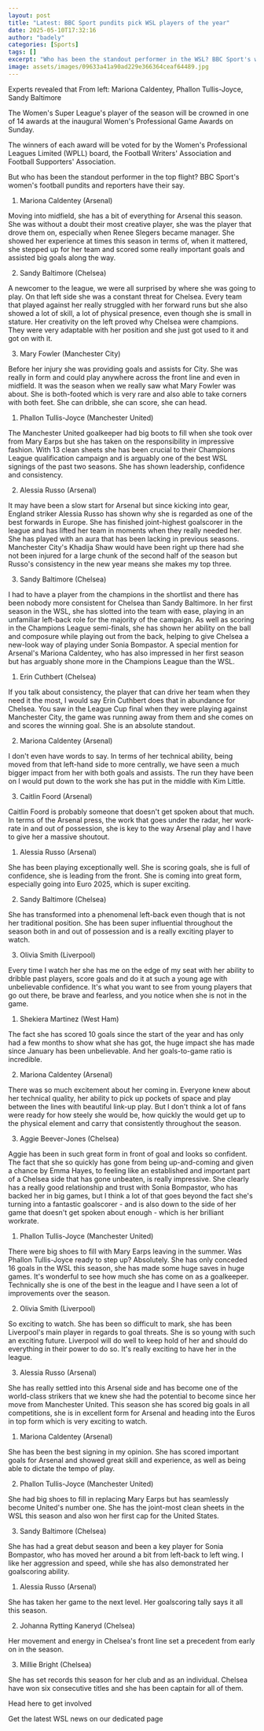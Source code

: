 ```yaml
---
layout: post
title: "Latest: BBC Sport pundits pick WSL players of the year"
date: 2025-05-10T17:32:16
author: "badely"
categories: [Sports]
tags: []
excerpt: "Who has been the standout performer in the WSL? BBC Sport's women's football pundits and reporters have their say."
image: assets/images/09633a41a90ad229e366364ceaf64489.jpg
---
```


Experts revealed that From left: Mariona Caldentey, Phallon Tullis-Joyce, Sandy Baltimore

The Women's Super League's player of the season will be crowned in one of 14 awards at the inaugural Women's Professional Game Awards on Sunday.

The winners of each award will be voted for by the Women's Professional Leagues Limited (WPLL) board, the Football Writers' Association and Football Supporters' Association.

But who has been the standout performer in the top flight? BBC Sport's women's football pundits and reporters have their say.

1. Mariona Caldentey (Arsenal)

Moving into midfield, she has a bit of everything for Arsenal this season. She was without a doubt their most creative player, she was the player that drove them on, especially when Renee Slegers became manager. She showed her experience at times this season in terms of, when it mattered, she stepped up for her team and scored some really important goals and assisted big goals along the way.

2. Sandy Baltimore (Chelsea)

A newcomer to the league, we were all surprised by where she was going to play. On that left side she was a constant threat for Chelsea. Every team that played against her really struggled with her forward runs but she also showed a lot of skill, a lot of physical presence, even though she is small in stature. Her creativity on the left proved why Chelsea were champions. They were very adaptable with her position and she just got used to it and got on with it.

3. Mary Fowler (Manchester City)

Before her injury she was providing goals and assists for City. She was really in form and could play anywhere across the front line and even in midfield. It was the season when we really saw what Mary Fowler was about. She is both-footed which is very rare and also able to take corners with both feet. She can dribble, she can score, she can head.

1. Phallon Tullis-Joyce (Manchester United)

The Manchester United goalkeeper had big boots to fill when she took over from Mary Earps but she has taken on the responsibility in impressive fashion. With 13 clean sheets she has been crucial to their Champions League qualification campaign and is arguably one of the best WSL signings of the past two seasons. She has shown leadership, confidence and consistency.

2. Alessia Russo (Arsenal)

It may have been a slow start for Arsenal but since kicking into gear, England striker Alessia Russo has shown why she is regarded as one of the best forwards in Europe. She has finished joint-highest goalscorer in the league and has lifted her team in moments when they really needed her. She has played with an aura that has been lacking in previous seasons. Manchester City's Khadija Shaw would have been right up there had she not been injured for a large chunk of the second half of the season but Russo's consistency in the new year means she makes my top three.

3. Sandy Baltimore (Chelsea)

I had to have a player from the champions in the shortlist and there has been nobody more consistent for Chelsea than Sandy Baltimore. In her first season in the WSL, she has slotted into the team with ease, playing in an unfamiliar left-back role for the majority of the campaign. As well as scoring in the Champions League semi-finals, she has shown her ability on the ball and composure while playing out from the back, helping to give Chelsea a new-look way of playing under Sonia Bompastor. A special mention for Arsenal's Mariona Caldentey, who has also impressed in her first season but has arguably shone more in the Champions League than the WSL.

1. Erin Cuthbert (Chelsea)

If you talk about consistency, the player that can drive her team when they need it the most, I would say Erin Cuthbert does that in abundance for Chelsea. You saw in the League Cup final when they were playing against Manchester City, the game was running away from them and she comes on and scores the winning goal. She is an absolute standout.

2. Mariona Caldentey (Arsenal)

I don't even have words to say. In terms of her technical ability, being moved from that left-hand side to more centrally, we have seen a much bigger impact from her with both goals and assists. The run they have been on I would put down to the work she has put in the middle with Kim Little.

3. Caitlin Foord (Arsenal)

Caitlin Foord is probably someone that doesn't get spoken about that much. In terms of the Arsenal press, the work that goes under the radar, her work-rate in and out of possession, she is key to the way Arsenal play and I have to give her a massive shoutout.

1. Alessia Russo (Arsenal)

She has been playing exceptionally well. She is scoring goals, she is full of confidence, she is leading from the front. She is coming into great form, especially going into Euro 2025, which is super exciting.

2. Sandy Baltimore (Chelsea)

She has transformed into a phenomenal left-back even though that is not her traditional position. She has been super influential throughout the season both in and out of possession and is a really exciting player to watch.

3. Olivia Smith (Liverpool)

Every time I watch her she has me on the edge of my seat with her ability to dribble past players, score goals and do it at such a young age with unbelievable confidence. It's what you want to see from young players that go out there, be brave and fearless, and you notice when she is not in the game.

1. Shekiera Martinez (West Ham)

The fact she has scored 10 goals since the start of the year and has only had a few months to show what she has got, the huge impact she has made since January has been unbelievable. And her goals-to-game ratio is incredible.

2. Mariona Caldentey (Arsenal)

There was so much excitement about her coming in. Everyone knew about her technical quality, her ability to pick up pockets of space and play between the lines with beautiful link-up play. But I don't think a lot of fans were ready for how steely she would be, how quickly the would get up to the physical element and carry that consistently throughout the season. 

3. Aggie Beever-Jones (Chelsea)

Aggie has been in such great form in front of goal and looks so confident. The fact that she so quickly has gone from being up-and-coming and given a chance by Emma Hayes, to feeling like an established and important part of a Chelsea side that has gone unbeaten, is really impressive. She clearly has a really good relationship and trust with Sonia Bompastor, who has backed her in big games, but I think a lot of that goes beyond the fact she's turning into a fantastic goalscorer - and is also down to the side of her game that doesn't get spoken about enough - which is her brilliant workrate.

1. Phallon Tullis-Joyce (Manchester United)

There were big shoes to fill with Mary Earps leaving in the summer. Was Phallon Tullis-Joyce ready to step up? Absolutely. She has only conceded 16 goals in the WSL this season, she has made some huge saves in huge games. It's wonderful to see how much she has come on as a goalkeeper. Technically she is one of the best in the league and I have seen a lot of improvements over the season.

2. Olivia Smith (Liverpool)

So exciting to watch. She has been so difficult to mark, she has been Liverpool's main player in regards to goal threats. She is so young with such an exciting future. Liverpool will do well to keep hold of her and should do everything in their power to do so. It's really exciting to have her in the league.

3. Alessia Russo (Arsenal)

She has really settled into this Arsenal side and has become one of the world-class strikers that we knew she had the potential to become since her move from Manchester United. This season she has scored big goals in all competitions, she is in excellent form for Arsenal and heading into the Euros in top form which is very exciting to watch.

1. Mariona Caldentey (Arsenal)

She has been the best signing in my opinion. She has scored important goals for Arsenal and showed great skill and experience, as well as being able to dictate the tempo of play.

2. Phallon Tullis-Joyce (Manchester United)

She had big shoes to fill in replacing Mary Earps but has seamlessly become United's number one. She has the joint-most clean sheets in the WSL this season and also won her first cap for the United States.

3. Sandy Baltimore (Chelsea)

She has had a great debut season and been a key player for Sonia Bompastor, who has moved her around a bit from left-back to left wing. I like her aggression and speed, while she has also demonstrated her goalscoring ability.

1. Alessia Russo (Arsenal)

She has taken her game to the next level. Her goalscoring tally says it all this season.

2. Johanna Rytting Kaneryd (Chelsea)

Her movement and energy in Chelsea's front line set a precedent from early on in the season.

3. Millie Bright (Chelsea)

She has set records this season for her club and as an individual. Chelsea have won six consecutive titles and she has been captain for all of them. 

Head here to get involved

Get the latest WSL news on our dedicated page

